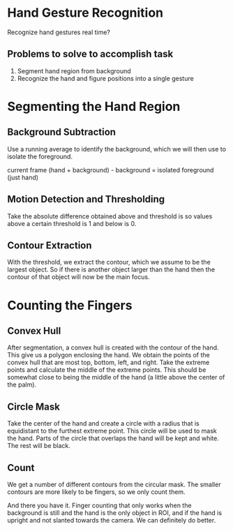 # Hand Gesture Recognition
Recognize hand gestures real time?

## Problems to solve to accomplish task
1. Segment hand region from background
2. Recognize the hand and figure positions into a single gesture

# Segmenting the Hand Region
## Background Subtraction
Use a running average to identify the background, which we will then use to isolate the foreground.

current frame (hand + background) - background = isolated foreground (just hand)

## Motion Detection and Thresholding
Take the absolute difference obtained above and threshold is so values above a certain threshold is 1 and below is 0.

## Contour Extraction
With the threshold, we extract the contour, which we assume to be the largest object. So if there is another object
larger than the hand then the contour of that object will now be the main focus.

# Counting the Fingers
## Convex Hull
After segmentation, a convex hull is created with the contour of the hand. This give us a polygon enclosing the hand.
We obtain the points of the convex hull that are most top, bottom, left, and right. Take the extreme points and
calculate the middle of the extreme points. This should be somewhat close to being the middle of the hand 
(a little above the center of the palm).

## Circle Mask
Take the center of the hand and create a circle with a radius that is equidistant to the furthest extreme point. This
circle will be used to mask the hand. Parts of the circle that overlaps the hand will be kept and white. The rest will
be black.

## Count
We get a number of different contours from the circular mask. The smaller contours are more likely to be fingers, so we
only count them.

And there you have it. Finger counting that only works when the background is still and the hand is the only object in
ROI, and if the hand is upright and not slanted towards the camera. We can definitely do better.